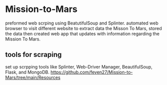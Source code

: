 # Mission-to-Mars
preformed web scrping using BeatutifulSoup and Splinter. automated web browser to visit different website to extract data the Misson To Mars, stored the data then created web app that updates with information regarding the Mission To Mars.
## tools for scraping  
set up scrpping tools like Splinter, Web-Driver Manager, BeautifulSoup, Flask, and MongoDB.
https://github.com/feven27/Mission-to-Mars/tree/main/Resources
